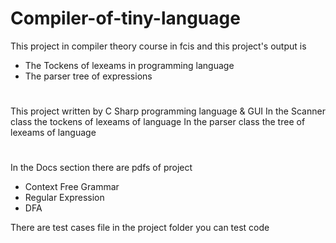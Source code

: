 # Compiler-of-tiny-language
This project in compiler theory course in fcis and this project's output is 
* The Tockens of lexeams in programming language 
* The parser tree of expressions
# 
This project written by C Sharp programming language & GUI
In the Scanner class the tockens of lexeams of language
In the parser class the tree of lexeams of language
#
In the Docs  section there are pdfs of project 
* Context Free Grammar
* Regular Expression
* DFA

There are test cases file in the project folder you can test code
